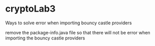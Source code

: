# cryptoLab3
Ways to solve error when importing bouncy castle providers 

remove the package-info.java file so that there will not be error when importing the bouncy castle providers
